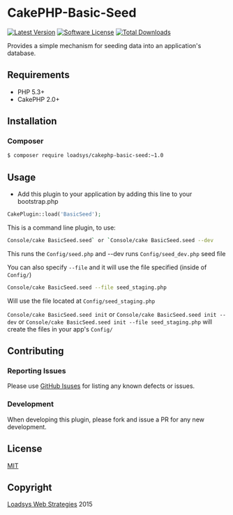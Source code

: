 # CakePHP-Basic-Seed

[![Latest Version](https://img.shields.io/github/release/loadsys/CakePHP-Basic-Seed.svg?style=flat-square)](https://github.com/loadsys/CakePHP-Basic-Seed/releases)
[![Software License](https://img.shields.io/badge/license-MIT-brightgreen.svg?style=flat-square)](LICENSE.md)
[![Total Downloads](https://img.shields.io/packagist/dt/loadsys/cakephp-basic-seed.svg?style=flat-square)](https://packagist.org/packages/loadsys/cakephp-basic-seed)

Provides a simple mechanism for seeding data into an application's database.

## Requirements

* PHP 5.3+
* CakePHP 2.0+

## Installation

### Composer

````bash
$ composer require loadsys/cakephp-basic-seed:~1.0
````

## Usage

* Add this plugin to your application by adding this line to your bootstrap.php

````php
CakePlugin::load('BasicSeed');
````

This is a command line plugin, to use:

````bash
Console/cake BasicSeed.seed` or `Console/cake BasicSeed.seed --dev
````

This runs the `Config/seed.php` and --dev runs `Config/seed_dev.php` seed file

You can also specify `--file` and it will use the file specified (inside of `Config/`)

````bash
Console/cake BasicSeed.seed --file seed_staging.php
````

Will use the file located at `Config/seed_staging.php`

`Console/cake BasicSeed.seed init` or `Console/cake BasicSeed.seed init --dev` or `Console/cake BasicSeed.seed init --file seed_staging.php` will create the files in your app's `Config/`

## Contributing

### Reporting Issues

Please use [GitHub Isuses](https://github.com/loadsys/CakePHP-Basic-Seed/issues) for listing any known defects or issues.

### Development

When developing this plugin, please fork and issue a PR for any new development.

## License ##

[MIT](https://github.com/loadsys/CakePHP-Basic-Seed/blob/master/LICENSE.md)

## Copyright ##

[Loadsys Web Strategies](http://www.loadsys.com) 2015
